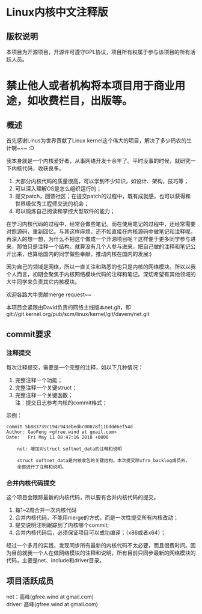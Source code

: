 # Linux内核中文注释版  

## 版权说明  
本项目为开源项目，开源许可遵守GPL协议，项目所有权属于参与该项目的所有活跃人员。  
# **禁止他人或者机构将本项目用于商业用途，如收费栏目，出版等。**

## 概述
首先感谢Linus为世界贡献了Linux kernel这个伟大的项目，解决了多少码农的生计啊~~~ :D

我本身就是一个内核爱好者，从事网络开发十余年了。平时没事的时候，就研究一下内核代码，收获良多。  
1. 大部分内核代码的质量很高，可以学到不少知识，如设计、架构，技巧等；  
2. 可以深入理解OS是怎么组织运行的；  
3. 提交patch，回馈社区；在提交patch的过程中，既有成就感，也可以获得和世界级优秀工程师交流的机会；   
4. 可以锻炼自己阅读和掌控大型软件的能力；  

在学习内核代码的过程中，经常会做些笔记。而在使用笔记的过程中，还经常需要对照源码，重新回忆。与其这样麻烦，还不如直接在内核源码中做笔记和注释呢。再深入的想一想，为什么不把这个做成一个开源项目呢？这样便于更多同学参与进来，那怕只是注释一个结构。就算没有几个人参与进来，把自己做的注释和笔记公开出来，也算给国内的同学做些奉献，推动内核在国内的发展:)

因为自己的领域是网络，所以一直关注和熟悉的也只是内核的网络模块。所以以我个人而言，初期会聚焦于内核网络模块代码的注释和笔记。深切希望有其他领域的大牛同学来负责其它内核模块。

欢迎各路大牛贡献merge request~~  

本项目会紧跟由David负责的网络主线版本net.git，即git://git.kernel.org/pub/scm/linux/kernel/git/davem/net.git

## commit要求  

### 注释提交  
每次注释提交，需要是一个完整的注释，如以下几种情况：  
1. 完整注释一个功能；  
2. 完整注释一个关键struct；   
3. 完整注释一个关键函数；  
注：提交日志参考内核的commit格式；  

示例： 
```
commit 5b883739c194c943ebedbc00078f11bddd6ef54d
Author: GaoFeng <gfree.wind at gmail.com>
Date:   Fri May 11 08:47:16 2018 +0800

    net: 增加对struct softnet_data的注释和说明  

    struct softnet_data是内核收包的关键结构。本次提交除xfrm_backlog成员外，  
    全部进行了注释和说明。  
```

### 合并内核代码提交  
这个项目会跟踪最新的内核代码，所以要有合并内核代码的提交。  
1. 每1~2周合并一次内核代码  
2. 合并内核代码，不能用merge的方式，而是一次性提交所有内核改动；  
3. 提交说明注明跟踪到了内核哪个commit;   
4. 合并内核代码后，必须保证项目可以成功编译；（x86或者x64）；  


经过一个多月的实践，发现同步所有最新的内核代码不太必要，而且很费时间。因为目前就我一个人在做网络模块的注释和说明，所有目前只同步最新的网络模块的代码，主要是net、include和driver目录。

## 项目活跃成员  

net：高峰(gfree.wind at gmail.com)  
driver: 高峰(gfree.wind at gmail.com)

